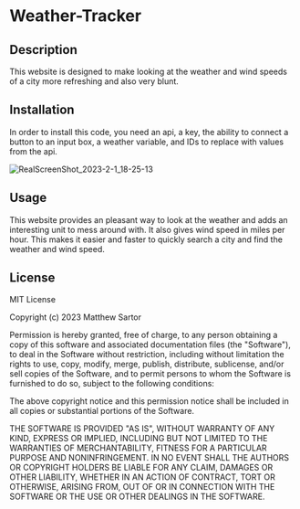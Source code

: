 # Weather-Tracker

## Description

This website is designed to make looking at the weather and wind speeds of a city more refreshing and also very blunt.

## Installation

In order to install this code, you need an api, a key, the ability to connect a button to an input box, a weather variable, and IDs to replace with values from the api.


![RealScreenShot_2023-2-1_18-25-13](https://user-images.githubusercontent.com/116858656/216216447-d80a4bf3-6b52-41ee-ab29-b18ac3d4e8bf.jpeg)


## Usage

This website provides an pleasant way to look at the weather and adds an interesting unit to mess around with.  It also gives wind speed in miles per hour.  This makes it easier and faster to quickly search a city and find the weather and wind speed.

## License

MIT License

Copyright (c) 2023 Matthew Sartor

Permission is hereby granted, free of charge, to any person obtaining a copy
of this software and associated documentation files (the "Software"), to deal
in the Software without restriction, including without limitation the rights
to use, copy, modify, merge, publish, distribute, sublicense, and/or sell
copies of the Software, and to permit persons to whom the Software is
furnished to do so, subject to the following conditions:

The above copyright notice and this permission notice shall be included in all
copies or substantial portions of the Software.

THE SOFTWARE IS PROVIDED "AS IS", WITHOUT WARRANTY OF ANY KIND, EXPRESS OR
IMPLIED, INCLUDING BUT NOT LIMITED TO THE WARRANTIES OF MERCHANTABILITY,
FITNESS FOR A PARTICULAR PURPOSE AND NONINFRINGEMENT. IN NO EVENT SHALL THE
AUTHORS OR COPYRIGHT HOLDERS BE LIABLE FOR ANY CLAIM, DAMAGES OR OTHER
LIABILITY, WHETHER IN AN ACTION OF CONTRACT, TORT OR OTHERWISE, ARISING FROM,
OUT OF OR IN CONNECTION WITH THE SOFTWARE OR THE USE OR OTHER DEALINGS IN THE
SOFTWARE.
